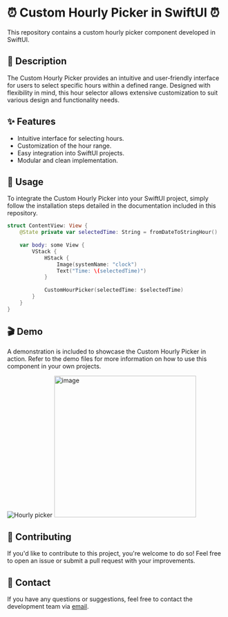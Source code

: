 # ⏰ Custom Hourly Picker in SwiftUI ⏰

This repository contains a custom hourly picker component developed in SwiftUI.

## 📝 Description

The Custom Hourly Picker provides an intuitive and user-friendly interface for users to select specific hours within a defined range. Designed with flexibility in mind, this hour selector allows extensive customization to suit various design and functionality needs.

## ✨ Features

- Intuitive interface for selecting hours.
- Customization of the hour range.
- Easy integration into SwiftUI projects.
- Modular and clean implementation.

## 🚀 Usage

To integrate the Custom Hourly Picker into your SwiftUI project, simply follow the installation steps detailed in the documentation included in this repository.

```swift
struct ContentView: View {
    @State private var selectedTime: String = fromDateToStringHour()
    
    var body: some View {
        VStack {
            HStack {
                Image(systemName: "clock")
                Text("Time: \(selectedTime)")
            }
            
            CustomHourPicker(selectedTime: $selectedTime)
        }
    }
}
```

## 🎬 Demo

A demonstration is included to showcase the Custom Hourly Picker in action. Refer to the demo files for more information on how to use this component in your own projects.

![Hourly picker](https://github.com/santelizvargas/Custom-Date-Picker/assets/79380665/d2f514f0-9256-4bbf-ac3f-1abecdc606e3)
<img width="328" alt="image" src="https://github.com/santelizvargas/Custom-Date-Picker/assets/79380665/9dc0d738-e9c2-4566-b754-be9cb6139d70">

## 🤝 Contributing

If you'd like to contribute to this project, you're welcome to do so! Feel free to open an issue or submit a pull request with your improvements.

## 📧 Contact

If you have any questions or suggestions, feel free to contact the development team via [email](mailto:ushija6@gmail.com).
